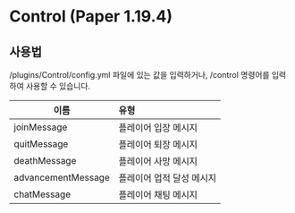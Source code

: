 # Control (Paper 1.19.4)

## 사용법
/plugins/Control/config.yml 파일에 있는 값을 입력하거나, /control <type> <bool> 명령어를 입력하여 사용할 수 있습니다.

| 이름                 | 유형             |
|--------------------|:---------------|
| joinMessage        | 플레이어 입장 메시지    |
| quitMessage        | 플레이어 퇴장 메시지    |
| deathMessage       | 플레이어 사망 메시지    |
| advancementMessage | 플레이어 업적 달성 메시지 |
| chatMessage        | 플레이어 채팅 메시지    |